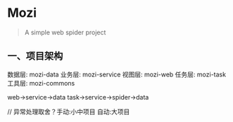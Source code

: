 # Mozi
> A simple web spider project

## 一、项目架构

数据层: mozi-data
业务层: mozi-service
视图层: mozi-web
任务层: mozi-task
工具层: mozi-commons

web->service->data
task->service->spider->data


// 异常处理取舍？手动:小中项目 自动:大项目

